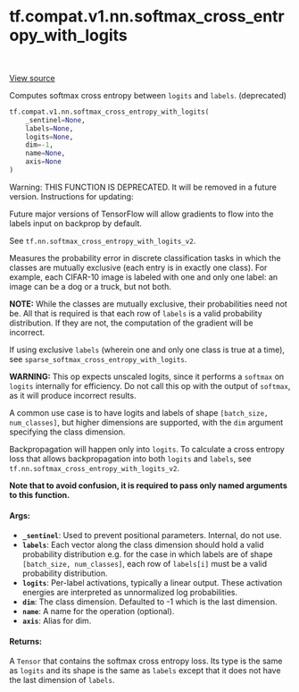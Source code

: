 <div itemscope itemtype="http://developers.google.com/ReferenceObject">
<meta itemprop="name" content="tf.compat.v1.nn.softmax_cross_entropy_with_logits" />
<meta itemprop="path" content="Stable" />
</div>

# tf.compat.v1.nn.softmax_cross_entropy_with_logits

<!-- Insert buttons and diff -->

<table class="tfo-notebook-buttons tfo-api" align="left">
</table>

<a target="_blank" href="/code/stable/tensorflow/python/ops/nn_ops.py">View source</a>



Computes softmax cross entropy between `logits` and `labels`. (deprecated)

``` python
tf.compat.v1.nn.softmax_cross_entropy_with_logits(
    _sentinel=None,
    labels=None,
    logits=None,
    dim=-1,
    name=None,
    axis=None
)
```



<!-- Placeholder for "Used in" -->

Warning: THIS FUNCTION IS DEPRECATED. It will be removed in a future version.
Instructions for updating:

Future major versions of TensorFlow will allow gradients to flow
into the labels input on backprop by default.

See `tf.nn.softmax_cross_entropy_with_logits_v2`.


Measures the probability error in discrete classification tasks in which the
classes are mutually exclusive (each entry is in exactly one class).  For
example, each CIFAR-10 image is labeled with one and only one label: an image
can be a dog or a truck, but not both.

**NOTE:**  While the classes are mutually exclusive, their probabilities
need not be.  All that is required is that each row of `labels` is
a valid probability distribution.  If they are not, the computation of the
gradient will be incorrect.

If using exclusive `labels` (wherein one and only
one class is true at a time), see `sparse_softmax_cross_entropy_with_logits`.

**WARNING:** This op expects unscaled logits, since it performs a `softmax`
on `logits` internally for efficiency.  Do not call this op with the
output of `softmax`, as it will produce incorrect results.

A common use case is to have logits and labels of shape
`[batch_size, num_classes]`, but higher dimensions are supported, with
the `dim` argument specifying the class dimension.

Backpropagation will happen only into `logits`.  To calculate a cross entropy
loss that allows backpropagation into both `logits` and `labels`, see
`tf.nn.softmax_cross_entropy_with_logits_v2`.

**Note that to avoid confusion, it is required to pass only named arguments to
this function.**

#### Args:


* <b>`_sentinel`</b>: Used to prevent positional parameters. Internal, do not use.
* <b>`labels`</b>: Each vector along the class dimension should hold a valid
  probability distribution e.g. for the case in which labels are of shape
  `[batch_size, num_classes]`, each row of `labels[i]` must be a valid
  probability distribution.
* <b>`logits`</b>: Per-label activations, typically a linear output. These activation
  energies are interpreted as unnormalized log probabilities.
* <b>`dim`</b>: The class dimension. Defaulted to -1 which is the last dimension.
* <b>`name`</b>: A name for the operation (optional).
* <b>`axis`</b>: Alias for dim.


#### Returns:

A `Tensor` that contains the softmax cross entropy loss. Its type is the
same as `logits` and its shape is the same as `labels` except that it does
not have the last dimension of `labels`.


